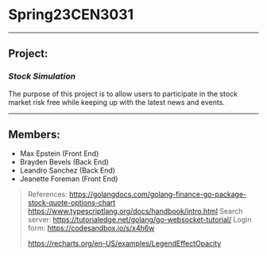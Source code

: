 # Spring23CEN3031
---
## Project: 
  ### *Stock Simulation*
  The purpose of this project is to allow users to participate in the stock market risk free while keeping up with the latest news and events.
  
---
## Members:
  - Max Epstein (Front End)
  - Brayden Bevels (Back End)
  - Leandro Sanchez (Back End)
  - Jeanette Foreman (Front End)
  
> References: https://golangdocs.com/golang-finance-go-package-stock-quote-options-chart
>             https://www.typescriptlang.org/docs/handbook/intro.html
>             Search server: https://tutorialedge.net/golang/go-websocket-tutorial/
> Login form: https://codesandbox.io/s/x4h6w
>             
> https://recharts.org/en-US/examples/LegendEffectOpacity
> 
